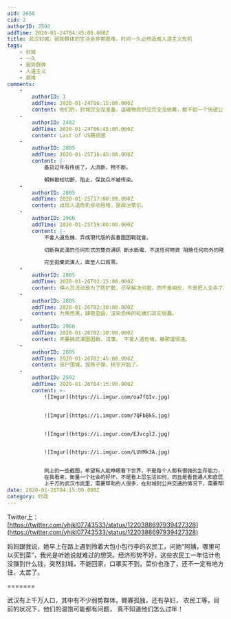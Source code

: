 ```yaml
---
aid: 2658
cid: 2
authorID: 2592
addTime: 2020-01-24T04:45:00.000Z
title: 武汉封城，弱势群体的生活会非常艰难，时间一久必然造成人道主义危机
tags:
    - 封城
    - 一久
    - 弱势群体
    - 人道主义
    - 艰难
comments:
    -
        authorID: 1
        addTime: 2020-01-24T06:15:00.000Z
        content: 他们的，封城完全没准备，运输物资供应完全没统筹，都不如一个快递公司。艹
    -
        authorID: 2482
        addTime: 2020-01-24T06:45:00.000Z
        content: Last of US既视感
    -
        authorID: 2805
        addTime: 2020-01-25T16:45:00.000Z
        content: |-
            备货过年有传统了。人流断，物不断。

            朝鲜都知切断，阻止，保民众不被传染。
    -
        authorID: 2805
        addTime: 2020-01-25T17:00:00.000Z
        content: 出现人道危机会动摇啥，是政治常识。
    -
        authorID: 2966
        addTime: 2020-01-25T19:00:00.000Z
        content: |-
            不會人道危機，弄成現代版的長春圍困戰就會。

            切斷與武漢的任何形式的雙向通訊 斷水斷電、不送任何物資 阻絶任何向外的陸路或水路 嘗試逃離的人格殺勿論並殺全家

            完全拋棄武漢人，直至人口爲零。
    -
        authorID: 2805
        addTime: 2020-01-26T02:15:00.000Z
        content: 停人员流动是为了防扩散，尽早解决问题，而不是相反，不是把人全杀了。脑子正常点好么？
    -
        authorID: 2805
        addTime: 2020-01-26T02:30:00.000Z
        content: 为黑而黑，肆意歪曲，渲染恐怖的轮姨们其实很蠢。
    -
        authorID: 2966
        addTime: 2020-01-26T02:30:00.000Z
        content: 不要搞武漢圍困戰，沒事。 不會人道危機，離那還很遠。
    -
        authorID: 2805
        addTime: 2020-01-26T02:45:00.000Z
        content: 丧尸围城，投原子弹，核平开始了。
    -
        authorID: 2592
        addTime: 2020-01-26T04:15:00.000Z
        content: >-
            ![Imgur](https://i.imgur.com/oa7fGIv.jpg)


            ![Imgur](https://i.imgur.com/7QFbBkS.jpg)


            ![Imgur](https://i.imgur.com/EJvcgl2.jpg)


            ![Imgur](https://i.imgur.com/LUYMk3A.jpg)


            网上的一些截图，希望有人能睁眼看下世界，不是每个人都有很强的生存能力，看世界不能只看生存能力强的那些人，也有点同情心，看看那些弱势群体。
            在我看来，衡量一个社会的好坏，不是看上层生活如何，而且是看普通人和底层人的生活如何。
            上千万的武汉市民里，需要帮助的人很多，在封城封公共交通的情况下，需要帮助的人只会更多。
date: 2020-01-26T04:15:00.000Z
category: 时政
---
```


Twitter上： [https://twitter.com/yhjkl07743533/status/1220388697939427328](https://twitter.com/yhjkl07743533/status/1220388697939427328)

妈妈跟我说，她早上在路上遇到拎着大包小包行李的农民工，问她“阿姨，哪里可以买到菜”，我光是听她说就难过的想哭。经济形势不好，这些农民工一年估计也没赚到什么钱，突然封城，不能回家，口罩买不到，菜价也涨了，还不一定有地方住，太苦了。

\=======

武汉有上千万人口，其中有不少弱势群体，鳏寡孤独，还有孕妇， 农民工等，目前的状况下，他们的温饱可能都有问题， 真不知道他们怎么过年！
